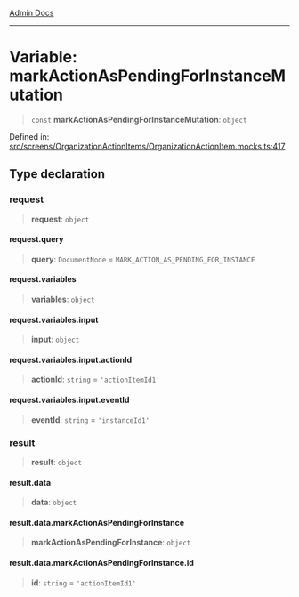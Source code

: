[Admin Docs](/)

***

# Variable: markActionAsPendingForInstanceMutation

> `const` **markActionAsPendingForInstanceMutation**: `object`

Defined in: [src/screens/OrganizationActionItems/OrganizationActionItem.mocks.ts:417](https://github.com/PalisadoesFoundation/talawa-admin/blob/main/src/screens/OrganizationActionItems/OrganizationActionItem.mocks.ts#L417)

## Type declaration

### request

> **request**: `object`

#### request.query

> **query**: `DocumentNode` = `MARK_ACTION_AS_PENDING_FOR_INSTANCE`

#### request.variables

> **variables**: `object`

#### request.variables.input

> **input**: `object`

#### request.variables.input.actionId

> **actionId**: `string` = `'actionItemId1'`

#### request.variables.input.eventId

> **eventId**: `string` = `'instanceId1'`

### result

> **result**: `object`

#### result.data

> **data**: `object`

#### result.data.markActionAsPendingForInstance

> **markActionAsPendingForInstance**: `object`

#### result.data.markActionAsPendingForInstance.id

> **id**: `string` = `'actionItemId1'`
